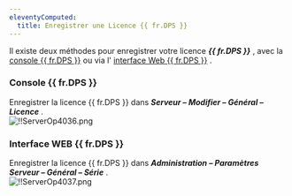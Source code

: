 ```yaml
---
eleventyComputed:
  title: Enregistrer une Licence {{ fr.DPS }}
---
```


Il existe deux méthodes pour enregistrer votre licence ***{{ fr.DPS }}*** , avec la [console {{ fr.DPS }}](#console-devolutions-server) ou via l' [interface Web {{ fr.DPS }}](#interface-web-devolutions-server) .  

### Console {{ fr.DPS }} 

Enregistrer la licence {{ fr.DPS }} dans ***Serveur – Modifier – Général – Licence*** .  
![!!ServerOp4036.png](https://webdevolutions.azureedge.net/docs/fr/server/ServerOp4036.png) 

### Interface WEB {{ fr.DPS }} 

Enregistrer la licence {{ fr.DPS }} dans ***Administration – Paramètres Serveur – Général – Série*** .  
![!!ServerOp4037.png](https://webdevolutions.azureedge.net/docs/fr/server/ServerOp4037.png) 

